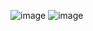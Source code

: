 ![image](https://github.com/lalitha1118/mlflow-training/assets/162577291/e46b1360-af38-4489-a95a-df1d8e9698a2)
![image](https://github.com/lalitha1118/mlflow-training/assets/162577291/ad7ffe4e-4bf5-4bc2-9efb-9e2af9dd8463)
